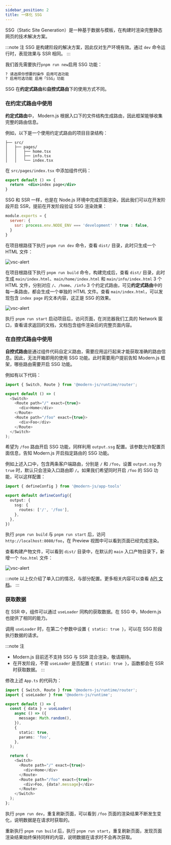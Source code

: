 ```yaml
---
sidebar_position: 2
title: 一体化 SSG
---
```


SSG（Static Site Generation）是一种基于数据与模板，在构建时渲染完整静态网页的技术解决方案。

:::note 注
SSG 是构建阶段的解决方案，因此仅对生产环境有效。通过 `dev` 命令运行时，表现效果与 SSR 相同。
:::

我们首先需要执行`pnpm run new`启用 SSG 功能：

```bash
? 请选择你想要的操作 启用可选功能
? 启用可选功能 启用「SSG」功能
```

SSG 在**约定式路由**和**自控式路由**下的使用方式不同。

### 在约定式路由中使用

**约定式路由**中， Modern.js 根据入口下的文件结构生成路由，因此框架能够收集完整的路由信息。

例如，以下是一个使用约定式路由的项目目录结构：

```
├── src/
│   ├── pages/
│   │   ├── home.tsx
│   │   ├── info.tsx
│   │   └── index.tsx
```

在 `src/pages/index.tsx` 中添加组件代码：

```jsx title="src/pages/index.tsx"
export default () => {
  return  <div>index page</div>
}
```

SSG 和 SSR 一样，也是在 Node.js 环境中完成页面渲染，因此我们可以在开发阶段开启 SSR，提前在开发阶段验证 SSG 渲染效果：

```javascript  title="modern.config.js"
module.exports = {
  server: {
    ssr: process.env.NODE_ENV === 'development' ? true : false,
  }
}
```

在项目根路径下执行 `pnpm run dev` 命令，查看 `dist/` 目录，此时只生成一个 HTML 文件：

![vsc-alert](https://lf3-static.bytednsdoc.com/obj/eden-cn/aphqeh7uhohpquloj/modern-js/docs/ssg-dev.png)

在项目根路径下执行 `pnpm run build` 命令，构建完成后，查看 `dist/` 目录，此时生成 `main/index.html`、`main/home/index.html` 和 `main/info/index.html` 3 个 HTML 文件，分别对应 `/`、`/home`、`/info` 3 个约定式路由，可见**约定式路由**中的每一条路由，都会生成一个单独的 HTML 文件。查看 `main/index.html`，可以发现包含 `index page` 的文本内容，这正是 SSG 的效果。

![vsc-alert](https://lf3-static.bytednsdoc.com/obj/eden-cn/aphqeh7uhohpquloj/modern-js/docs/ssg-build.png)

执行 `pnpm run start` 启动项目后，访问页面，在浏览器我们工具的 Network 窗口，查看请求返回的文档，文档包含组件渲染后的完整页面内容。

### 在自控式路由中使用

**自控式路由**是通过组件代码自定义路由，需要应用运行起来才能获取准确的路由信息。因此，无法开箱即用的使用 SSG 功能。此时需要用户提前告知 Modern.js 框架，哪些路由需要开启 SSG 功能。

例如有以下代码：

```typescript
import { Switch, Route } from '@modern-js/runtime/router';

export default () => (
  <Switch>
    <Route path="/" exact={true}>
      <div>Home</div>
    </Route>
    <Route path="/foo" exact={true}>
      <div>Foo</div>
    </Route>
  </Switch>
);
```

希望为 `/foo` 路由开启 SSG 功能，同样利用 `output.ssg` 配置。该参数允许配置页面信息，告知 Modern.js 开启指定路由的 SSG 功能。

例如上述入口中，包含两条客户端路由，分别是 `/` 和 `/foo`，设置 `output.ssg` 为 `true` 时，默认只会渲染入口路由即 `/`。如果我们希望同时开启 `/foo` 的 SSG 功能，可以这样配置：

```typescript title="modern.config.js"
import { defineConfig } from '@modern-js/app-tools'

export default defineConfig({
  output: {
    ssg: {
      routes: ['/', '/foo'],
    },
  },
})
```

执行 `pnpm run build` 与 `pnpm run start` 后，访问 `http://localhost:8080/foo`，在 Preview 视图中可以看到页面已经完成渲染。

查看构建产物文件，可以看到 `dist/` 目录中，在默认的 `main` 入口产物目录下，新增一个 `foo.html` 文件：

![vsc-alert](https://lf3-static.bytednsdoc.com/obj/eden-cn/aphqeh7uhohpquloj/modern-js/docs/ssg-foo.png)

:::note
以上仅介绍了单入口的情况，与部分配置。更多相关内容可以查看 [API 文档](/docs/apis/config/output/ssg)。
:::

### 获取数据

在 SSR 中，组件可以通过 `useLoader` 同构的获取数据。在 SSG 中，Modern.js 也提供了相同的能力。

调用 `useLoader` 时，在第二个参数中设置 `{ static: true }`，可以在 SSG 阶段执行数据的请求。

:::note 注
- Modern.js 目前还不支持 SSG 与 SSR 混合渲染，敬请期待。
- 在开发阶段，不管 `useLoader` 是否配置 `{ static: true }`，函数都会在 SSR 时获取数据。
:::

修改上述 `App.ts` 的代码为：

```typescript title="App.ts"
import { Switch, Route } from '@modern-js/runtime/router';
import { useLoader } from '@modern-js/runtime';

export default () => {
  const { data } = useLoader(
    async () => ({
      message: Math.random(),
    }),
    {
      static: true,
      params: 'foo',
    },
  );

  return (
    <Switch>
      <Route path="/" exact={true}>
        <div>Home</div>
      </Route>
      <Route path="/foo" exact={true}>
        <div>Foo, {data?.message}</div>
      </Route>
    </Switch>
  );
};
```

执行 `pnpm run dev`，重复刷新页面，可以看到 `/foo` 页面的渲染结果不断发生变化，说明数据是在请求时获取的。

重新执行 `pnpm run build` 后，执行 `pnpm run start`，重复刷新页面，发现页面渲染结果始终保持同样的内容，说明数据在请求时不会再次获取。

